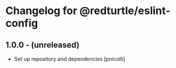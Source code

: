 Changelog for @redturtle/eslint-config
======================================

1.0.0 - (unreleased)
--------------------

- Set up repository and dependencies [pnicolli]
